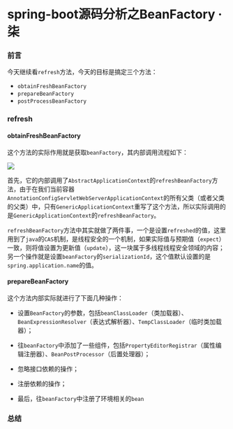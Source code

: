 # spring-boot源码分析之BeanFactory · 柒

### 前言

今天继续看`refresh`方法，今天的目标是搞定三个方法：

- `obtainFreshBeanFactory`
- `prepareBeanFactory`
- `postProcessBeanFactory`

### refresh

#### obtainFreshBeanFactory

​	这个方法的实际作用就是获取`beanFactory`，其内部调用流程如下：

![](https://gitee.com/sysker/picBed/raw/master/20210910083102.png)

首先，它的内部调用了`AbstractApplicationContext`的`refreshBeanFactory`方法，由于在我们当前容器`AnnotationConfigServletWebServerApplicationContext`的所有父类（或者父类的父类）中，只有`GenericApplicationContext`重写了这个方法，所以实际调用的是`GenericApplicationContext`的`refreshBeanFactory`。

`refreshBeanFactory`方法中其实就做了两件事，一个是设置`refreshed`的值，这里用到了`java`的`CAS`机制，是线程安全的一个机制，如果实际值与预期值（`expect`）一致，则将值设置为更新值（`update`），这一块属于多线程线程安全领域的内容；另一个操作就是设置`beanFactory`的`serializationId`，这个值默认设置的是`spring.application.name`的值。



#### prepareBeanFactory

这个方法内部实际就进行了下面几种操作：

- 设置`BeanFactory`的参数，包括`beanClassLoader`（类加载器）、`BeanExpressionResolver`（表达式解析器）、`TempClassLoader`（临时类加载器）；

- 往`beanFactory`中添加了一些组件，包括`PropertyEditorRegistrar`（属性编辑注册器）、`BeanPostProcessor`（后置处理器）；

- 忽略接口依赖的操作；

- 注册依赖的操作；

- 最后，往`beanFactory`中注册了环境相关的`bean`

### 总结